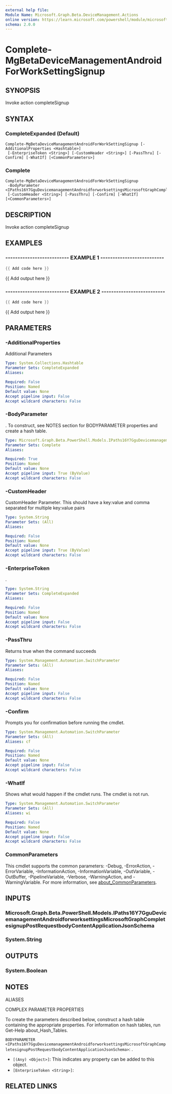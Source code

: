 ```yaml
---
external help file:
Module Name: Microsoft.Graph.Beta.DeviceManagement.Actions
online version: https://learn.microsoft.com/powershell/module/microsoft.graph.beta.devicemanagement.actions/complete-mgbetadevicemanagementandroidforworksettingsignup
schema: 2.0.0
---
```


# Complete-MgBetaDeviceManagementAndroidForWorkSettingSignup

## SYNOPSIS
Invoke action completeSignup

## SYNTAX

### CompleteExpanded (Default)
```
Complete-MgBetaDeviceManagementAndroidForWorkSettingSignup [-AdditionalProperties <Hashtable>]
 [-EnterpriseToken <String>] [-CustomHeader <String>] [-PassThru] [-Confirm] [-WhatIf] [<CommonParameters>]
```

### Complete
```
Complete-MgBetaDeviceManagementAndroidForWorkSettingSignup
 -BodyParameter <IPaths16Y7GguDevicemanagementAndroidforworksettingsMicrosoftGraphCompletesignupPostRequestbodyContentApplicationJsonSchema>
 [-CustomHeader <String>] [-PassThru] [-Confirm] [-WhatIf] [<CommonParameters>]
```

## DESCRIPTION
Invoke action completeSignup

## EXAMPLES

### -------------------------- EXAMPLE 1 --------------------------
```powershell
{{ Add code here }}
```

{{ Add output here }}

### -------------------------- EXAMPLE 2 --------------------------
```powershell
{{ Add code here }}
```

{{ Add output here }}

## PARAMETERS

### -AdditionalProperties
Additional Parameters

```yaml
Type: System.Collections.Hashtable
Parameter Sets: CompleteExpanded
Aliases:

Required: False
Position: Named
Default value: None
Accept pipeline input: False
Accept wildcard characters: False
```

### -BodyParameter
.
To construct, see NOTES section for BODYPARAMETER properties and create a hash table.

```yaml
Type: Microsoft.Graph.Beta.PowerShell.Models.IPaths16Y7GguDevicemanagementAndroidforworksettingsMicrosoftGraphCompletesignupPostRequestbodyContentApplicationJsonSchema
Parameter Sets: Complete
Aliases:

Required: True
Position: Named
Default value: None
Accept pipeline input: True (ByValue)
Accept wildcard characters: False
```

### -CustomHeader
CustomHeader Parameter.
This should have a key:value and comma separated for multiple key:value pairs

```yaml
Type: System.String
Parameter Sets: (All)
Aliases:

Required: False
Position: Named
Default value: None
Accept pipeline input: True (ByValue)
Accept wildcard characters: False
```

### -EnterpriseToken
.

```yaml
Type: System.String
Parameter Sets: CompleteExpanded
Aliases:

Required: False
Position: Named
Default value: None
Accept pipeline input: False
Accept wildcard characters: False
```

### -PassThru
Returns true when the command succeeds

```yaml
Type: System.Management.Automation.SwitchParameter
Parameter Sets: (All)
Aliases:

Required: False
Position: Named
Default value: None
Accept pipeline input: False
Accept wildcard characters: False
```

### -Confirm
Prompts you for confirmation before running the cmdlet.

```yaml
Type: System.Management.Automation.SwitchParameter
Parameter Sets: (All)
Aliases: cf

Required: False
Position: Named
Default value: None
Accept pipeline input: False
Accept wildcard characters: False
```

### -WhatIf
Shows what would happen if the cmdlet runs.
The cmdlet is not run.

```yaml
Type: System.Management.Automation.SwitchParameter
Parameter Sets: (All)
Aliases: wi

Required: False
Position: Named
Default value: None
Accept pipeline input: False
Accept wildcard characters: False
```

### CommonParameters
This cmdlet supports the common parameters: -Debug, -ErrorAction, -ErrorVariable, -InformationAction, -InformationVariable, -OutVariable, -OutBuffer, -PipelineVariable, -Verbose, -WarningAction, and -WarningVariable. For more information, see [about_CommonParameters](http://go.microsoft.com/fwlink/?LinkID=113216).

## INPUTS

### Microsoft.Graph.Beta.PowerShell.Models.IPaths16Y7GguDevicemanagementAndroidforworksettingsMicrosoftGraphCompletesignupPostRequestbodyContentApplicationJsonSchema

### System.String

## OUTPUTS

### System.Boolean

## NOTES

ALIASES

COMPLEX PARAMETER PROPERTIES

To create the parameters described below, construct a hash table containing the appropriate properties. For information on hash tables, run Get-Help about_Hash_Tables.


`BODYPARAMETER <IPaths16Y7GguDevicemanagementAndroidforworksettingsMicrosoftGraphCompletesignupPostRequestbodyContentApplicationJsonSchema>`: .
  - `[(Any) <Object>]`: This indicates any property can be added to this object.
  - `[EnterpriseToken <String>]`: 

## RELATED LINKS

